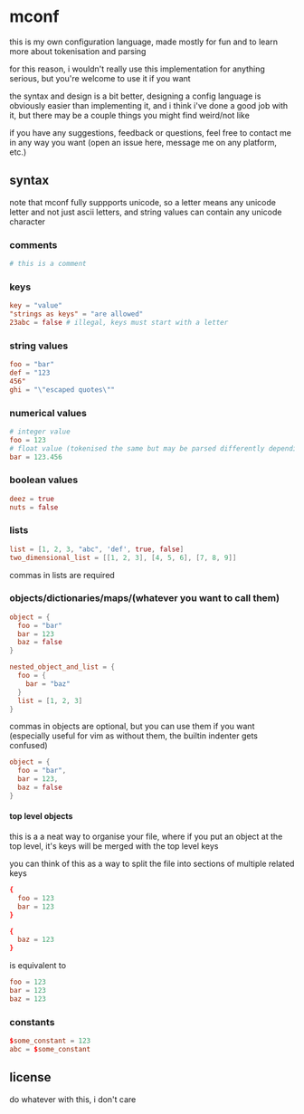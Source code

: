 # mconf

this is my own configuration language, made mostly for fun and to learn more about tokenisation and parsing

for this reason, i wouldn't really use this implementation for anything serious, but you're welcome to use it if you want

the syntax and design is a bit better, designing a config language is obviously easier than implementing it, and i think i've done a good job with it, but there may be a couple things you might find weird/not like

if you have any suggestions, feedback or questions, feel free to contact me in any way you want (open an issue here, message me on any platform, etc.)

## syntax

note that mconf fully suppports unicode, so a letter means any unicode letter and not just ascii letters, and string values can contain any unicode character

### comments

```conf
# this is a comment
```

### keys

```conf
key = "value"
"strings as keys" = "are allowed"
23abc = false # illegal, keys must start with a letter
```

### string values

```conf
foo = "bar"
def = "123
456"
ghi = "\"escaped quotes\""
```

### numerical values

```conf
# integer value
foo = 123
# float value (tokenised the same but may be parsed differently depending on the target language)
bar = 123.456
```

### boolean values

```conf
deez = true
nuts = false
```

### lists

```conf
list = [1, 2, 3, "abc", 'def', true, false]
two_dimensional_list = [[1, 2, 3], [4, 5, 6], [7, 8, 9]]
```

commas in lists are required

### objects/dictionaries/maps/(whatever you want to call them)

```conf
object = {
  foo = "bar"
  bar = 123
  baz = false
}

nested_object_and_list = {
  foo = {
    bar = "baz"
  }
  list = [1, 2, 3]
}
```

commas in objects are optional, but you can use them if you want (especially useful for vim as without them, the builtin indenter gets confused)

```conf
object = {
  foo = "bar",
  bar = 123,
  baz = false
}
```

#### top level objects

this is a a neat way to organise your file, where if you put an object at the top level, it's keys will be merged with the top level keys

you can think of this as a way to split the file into sections of multiple related keys

```conf
{
  foo = 123
  bar = 123
}

{
  baz = 123
}
```

is equivalent to

```conf
foo = 123
bar = 123
baz = 123
```

### constants

```conf
$some_constant = 123 
abc = $some_constant
```

## license

do whatever with this, i don't care
